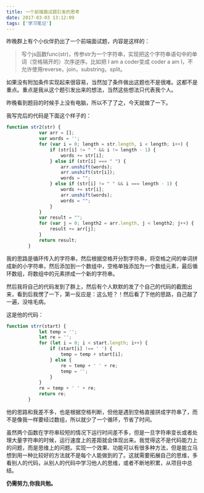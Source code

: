 ```yaml
---
title: 一个前端面试题引发的思考
date: 2017-03-03 13:12:09
tags: ['学习笔记']
---
```

昨晚群上有个小伙伴扔出了一个前端面试题，内容是这样的：
>写个js函数func(str)，传参str为一个字符串，实现把这个字符串语句中的单词（空格隔开的）次序逆序。比如把 I am a coder变成 coder a am I，不允许使用reverse，join，substring，split。

<!-- more -->
如果没有附加条件实现起来很容易，当然加了条件做出这题也不是很难。这都不是重点。重点是我从这个题引发出来的想法，当然这些想法只代表我个人。

昨晚看到题目的时候手上没有电脑，所以不了了之，今天就做了一下。

我写完后的代码是下面这个样子的：
``` javascript
function str2(str) {
            var arr = [];
            var words = '';
            for (var i = 0; length = str.length, i < length; i++) {
                if (str[i] != " " && i != length - 1) {
                    words += str[i];
                } else if (str[i] === " ") {
                    arr.unshift(words);
                    arr.unshift(str[i]);
                    words = "";
                } else if (str[i] != " " && i === length - 1) {
                    words += str[i];
                    arr.unshift(words);
                    words = "";
                }
            }
            var result = "";
            for (var j = 0; length2 = arr.length, j < length2; j++) {
                result += arr[j];
            }
            return result;
        }
```
我的思路是循环传入的字符串，然后根据空格开分割字符串，将空格之间的单词拼成新的小字符串，然后添加到一个数组中，空格单独添加为一个数组元素，最后循环数组，将数组中的元素拼成一个新的字符串。

然后我将自己的代码发到了群上，然后有个人默默的发了个自己的代码的截图出来，看到后我愣了一下，第一反应是：这么短？！然后看了下他的思路，自己敲了一遍，没啥毛病。

这是他的代码：
``` javascript
function strr(start) {
            let temp = '';
            let re = '';
            for (let i = 0; i < start.length; i++) {
                if (start[i] !== ' ') {
                    temp = temp + start[i];
                } else {
                    re = temp + ' ' + re;
                    temp = '';
                }
            }
            re = temp + ' ' + re;
            return re;
        }
```
他的思路和我差不多，也是根据空格判断，但他是遇到空格直接拼成字符串了，而不是像我一样要经过数组，所以就少了一个循环，节省了时间。

虽然两个函数在字符串较短的情况下运行时间差不多，但是一旦字符串变长或者处理大量字符串的时候，运行速度上的差距就会体现出来。我觉得这不是代码能力上的问题，而是思维上的问题。实现一个效果、功能可以有很多种方法，但是能立马想到用一种比较好的方法就不是每个人能做到的了。这就需要拓展自己的思维，多看别人的代码，从别人的代码中学习他人的思维，或者不断地积累，从项目中总结。

**仍需努力,你我共勉。**